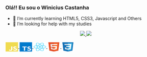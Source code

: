### Olá!! Eu sou o Winicius Castanha


- 🌱 I’m currently learning HTML5, CSS3, Javascript and Others
- 🤔 I’m looking for help with my studies

<div align="center">
  <a href="https://github.com/winiicastanha">
  <img widht:"48%" src="https://github-readme-stats.vercel.app/api?username=winiicastanha&show_icons=true&theme=tokyonight&include_all_commits=true&count_private=true"/>
  <img  width="50%" src="https://github-readme-stats.vercel.app/api/top-langs/?username=winiicastanha&layout=compact&langs_count=7&theme=tokyonight"/>
</div>
  
  <div style="display: inline_block"><br>
    <img align="center" alt="Rafa-Js" height="30" width="40" src="https://raw.githubusercontent.com/devicons/devicon/master/icons/javascript/javascript-plain.svg">
    <img align="center" alt="Rafa-Ts" height="30" width="40" src="https://raw.githubusercontent.com/devicons/devicon/master/icons/typescript/typescript-plain.svg">
    <img align="center" alt="Rafa-React" height="30" width="40" src="https://raw.githubusercontent.com/devicons/devicon/master/icons/react/react-original.svg">
    <img align="center" alt="Rafa-HTML" height="30" width="40" src="https://raw.githubusercontent.com/devicons/devicon/master/icons/html5/html5-original.svg">
    <img align="center" alt="Rafa-CSS" height="30" width="40" src="https://raw.githubusercontent.com/devicons/devicon/master/icons/css3/css3-original.svg">
  </div>
